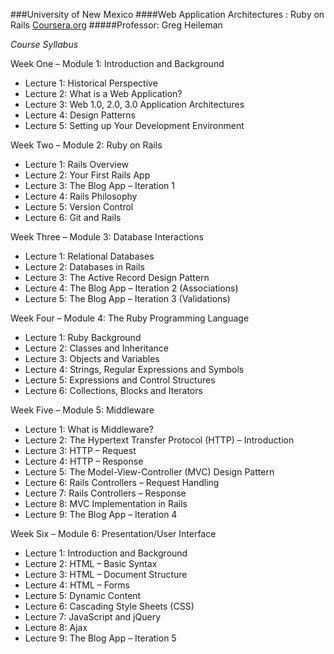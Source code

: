 ###University of New Mexico
####Web Application Architectures : Ruby on Rails
[Coursera.org](https://www.coursera.org/course/webapplications)
#####Professor: Greg Heileman

*Course Syllabus*

Week One – Module 1: Introduction and Background

*   Lecture 1: Historical Perspective
*   Lecture 2: What is a Web Application?
*   Lecture 3: Web 1.0, 2.0, 3.0 Application Architectures
*   Lecture 4: Design Patterns
*   Lecture 5: Setting up Your Development Environment

Week Two – Module 2: Ruby on Rails

*   Lecture 1: Rails Overview
*   Lecture 2: Your First Rails App
*   Lecture 3: The Blog App – Iteration 1
*   Lecture 4: Rails Philosophy
*   Lecture 5: Version Control
*   Lecture 6: Git and Rails
   
Week Three – Module 3: Database Interactions

*   Lecture 1: Relational Databases
*   Lecture 2: Databases in Rails
*   Lecture 3: The Active Record Design Pattern
*   Lecture 4: The Blog App – Iteration 2 (Associations)
*   Lecture 5: The Blog App – Iteration 3 (Validations)
  
Week Four – Module 4: The Ruby Programming Language

*   Lecture 1: Ruby Background
*   Lecture 2: Classes and Inheritance
*   Lecture 3: Objects and Variables
*   Lecture 4: Strings, Regular Expressions and Symbols
*   Lecture 5: Expressions and Control Structures
*   Lecture 6: Collections, Blocks and Iterators
  
Week Five – Module 5: Middleware

*   Lecture 1: What is Middleware?
*   Lecture 2: The Hypertext Transfer Protocol (HTTP) – Introduction
*   Lecture 3: HTTP – Request
*   Lecture 4: HTTP – Response
*   Lecture 5: The Model-View-Controller (MVC) Design Pattern
*   Lecture 6: Rails Controllers – Request Handling
*   Lecture 7: Rails Controllers – Response
*   Lecture 8: MVC Implementation in Rails
*   Lecture 9: The Blog App – Iteration 4
  
Week Six – Module 6: Presentation/User Interface

*   Lecture 1: Introduction and Background
*   Lecture 2: HTML – Basic Syntax
*   Lecture 3: HTML – Document Structure
*   Lecture 4: HTML – Forms
*   Lecture 5: Dynamic Content
*   Lecture 6: Cascading Style Sheets (CSS)
*   Lecture 7: JavaScript and jQuery
*   Lecture 8: Ajax
*   Lecture 9: The Blog App – Iteration 5